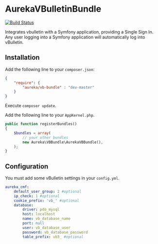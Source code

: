 AurekaVBulletinBundle
=====================
[![Build Status](https://travis-ci.org/aureka/AurekaVBBundle.png)](https://travis-ci.org/aureka/AurekaVBBundle)

Integrates vbulletin with a Symfony application, providing a Single Sign In. Any user logging into a Symfony application will automatically log into vBulletin.

## Installation

Add the following line to your `composer.json`:

```json
{
    "require": {
        "aureka/vb-bundle" : "dev-master"
    }
}
```

Execute `composer update`.

Add the following line to your `AppKernel.php`.

```php
public function registerBundles()
{
    $bundles = array(
        // your other bundles
        new Aureka\VBBundle\AurekaVBBundle(),
    );
}
```


## Configuration

You must add some vBulletin settings in your `config.yml`.


```yaml
aureka_cmf:
    default_user_group: 2 #optional
    ip_check: 1 #optional
    cookie_prefix: 'vb_' #optional
    database:
        driver: pdo_mysql
        host: localhost
        name: vb_database_name
        port: null
        user: vb_database_user
        password: vb_database_password
        table_prefix: vb3_ #optional
```
